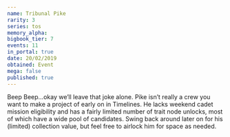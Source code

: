 ```yaml
---
name: Tribunal Pike
rarity: 3
series: tos
memory_alpha:
bigbook_tier: 7
events: 11
in_portal: true
date: 20/02/2019
obtained: Event
mega: false
published: true
---
```


Beep Beep...okay we’ll leave that joke alone. Pike isn’t really a crew you want to make a project of early on in Timelines. He lacks weekend cadet mission eligibility and has a fairly limited number of trait node unlocks, most of which have a wide pool of candidates. Swing back around later on for his (limited) collection value, but feel free to airlock him for space as needed.

